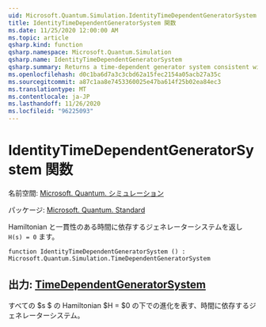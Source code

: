 ```yaml
---
uid: Microsoft.Quantum.Simulation.IdentityTimeDependentGeneratorSystem
title: IdentityTimeDependentGeneratorSystem 関数
ms.date: 11/25/2020 12:00:00 AM
ms.topic: article
qsharp.kind: function
qsharp.namespace: Microsoft.Quantum.Simulation
qsharp.name: IdentityTimeDependentGeneratorSystem
qsharp.summary: Returns a time-dependent generator system consistent with the Hamiltonian `H(s) = 0`.
ms.openlocfilehash: d0c1ba6d7a3c3cbd62a15fec2154a05acb27a35c
ms.sourcegitcommit: a87c1aa8e7453360025e47ba614f25b02ea84ec3
ms.translationtype: MT
ms.contentlocale: ja-JP
ms.lasthandoff: 11/26/2020
ms.locfileid: "96225093"
---
```

# <a name="identitytimedependentgeneratorsystem-function"></a>IdentityTimeDependentGeneratorSystem 関数

名前空間: [Microsoft. Quantum. シミュレーション](xref:Microsoft.Quantum.Simulation)

パッケージ: [Microsoft. Quantum. Standard](https://nuget.org/packages/Microsoft.Quantum.Standard)


Hamiltonian と一貫性のある時間に依存するジェネレーターシステムを返し `H(s) = 0` ます。

```qsharp
function IdentityTimeDependentGeneratorSystem () : Microsoft.Quantum.Simulation.TimeDependentGeneratorSystem
```


## <a name="output--timedependentgeneratorsystem"></a>出力: [TimeDependentGeneratorSystem](xref:Microsoft.Quantum.Simulation.TimeDependentGeneratorSystem)

すべての $s $ の Hamiltonian $H = $0 の下での進化を表す、時間に依存するジェネレーターシステム。